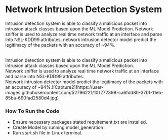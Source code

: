 # Network Intrusion Detection System
<p>Intrusion detection system is able to classify a malicious packet into intrusion attack classes based upon the ML Model Prediction.
Network sniffer is used to analyze real time network traffic at an interface and parse into NSL-KDD99 attributes.
network intrusion detector model predict the legitimacy of the
packets with an accuracy of ~94%.</p><br>
Intrusion detection system is able to classify a malicious packet into intrusion attack classes based upon the ML Model Prediction.<br>
Network sniffer is used to analyze real time network traffic at an interface and parse into NSL-KDD99 attributes.<br>
Network intrusion detector model predict the legitimacy of the packets with an accuracy of ~94%.![Capture2](https://user-images.githubusercontent.com/52796221/101272398-ca6fdd80-37b1-11eb-85ba-690fad2580d4.jpg)

<br>
<h3>How To Run the Code</h3>
<ul>
<li>Ensure necessary packages stated requirement.txt are installed.
<li>Create Model by running model_generation .
<li>Run start.sh file in Linux terminal.</ul>
